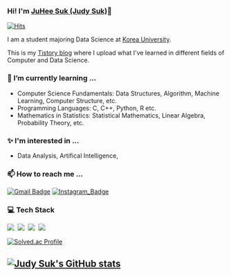 
<!---
sjh-judeee3/sjh-judeee3 is a ✨ special ✨ repository because its `README.md` (this file) appears on your GitHub profile.
You can click the Preview link to take a look at your changes.
--->




### Hi! I'm [JuHee Suk (Judy Suk)](https://sjh-judeee3.github.io/about)👋

[![Hits](https://hits.seeyoufarm.com/api/count/incr/badge.svg?url=https%3A%2F%2Fgithub.com%2Fsjh-judeee3)](https://github.com/sjh-judeee3)

I am a student majoring Data Science at [Korea University](https://www.korea.ac.kr/mbshome/mbs/university/index.do).

This is my [Tistory blog](https://sjh-judeee3.tistory.com/) where I upload what I've learned in different fields of Computer and Data Science.

### 🌱 I’m currently learning ...
- Computer Science Fundamentals: Data Structures, Algorithm, Machine Learning, Computer Structure, etc.
- Programming Languages: C, C++, Python, R etc.
- Mathematics in Statistics: Statistical Mathematics, Linear Algebra, Probability Theory, etc.

### ✨ I'm interested in ...
- Data Analysis, Artifical Intelligence,

### 📫 How to reach me ...
[![Gmail Badge](https://img.shields.io/badge/Gmail-D14836?style=for-the-badge&logo=gmail&logoColor=white)](mailto:judys0303@gmail.com)  [![Instagram_Badge](https://img.shields.io/badge/Instagram-E4405F?style=for-the-badge&logo=instagram&logoColor=white)](https://www.instagram.com/sjh_judeee3/) 

### 💻 Tech Stack
<p>
  <img src="https://img.shields.io/badge/C-A8B9CC?style=flat-square&logo=c&logoColor=white"/></a>&nbsp
  <img src="https://img.shields.io/badge/C++-00599C?style=flat-square&logo=c%2B%2B&logoColor=white"/></a>&nbsp
  <img src="https://img.shields.io/badge/Python-3776AB?style=flat-square&logo=Python&logoColor=white"/></a>&nbsp
  <img src="https://img.shields.io/badge/R-F7DF1E?style=flat-square&logo=R&logoColor=white"/></a>&nbsp

</p>


[![Solved.ac
Profile](http://mazassumnida.wtf/api/v2/generate_badge?boj=judys0303)](https://solved.ac/judys0303)

## [![Judy Suk's GitHub stats](https://github-readme-stats.vercel.app/api?username=sjh-judeee3)](https://github.com/anuraghazra/github-readme-stats)
